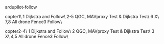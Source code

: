 ardupilot-follow

copter1\\
1 Dijkstra and Follow\\
2-5 QGC, MAVproxy Test & Dijkstra Test\\
6 X\\
7,8 All drone Fence3 Follow\\

copter2-4\\
1 Dijkstra and Follow\\
2 QGC, MAVproxy Test & Dijkstra Test\\
3 X\\
4,5 All drone Fence3 Follow\\
